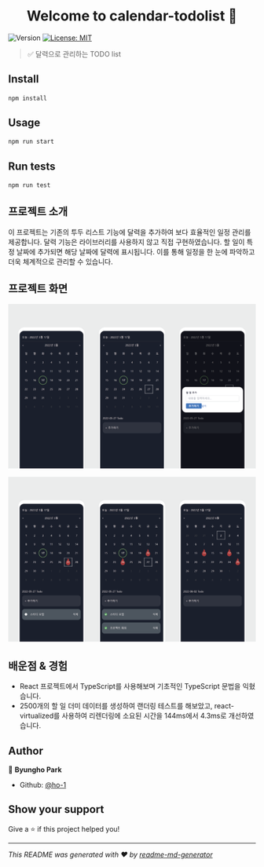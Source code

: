 <h1 align="center">Welcome to calendar-todolist 👋</h1>
<p>
  <img alt="Version" src="https://img.shields.io/badge/version-0.1.0-blue.svg?cacheSeconds=2592000" />
  <a href="#" target="_blank">
    <img alt="License: MIT" src="https://img.shields.io/badge/License-MIT-yellow.svg" />
  </a>
</p>

> ✅ 달력으로 관리하는 TODO list

## Install

```sh
npm install
```

## Usage

```sh
npm run start
```

## Run tests

```sh
npm run test
```

## 프로젝트 소개

이 프로젝트는 기존의 투두 리스트 기능에 달력을 추가하여 보다 효율적인 일정 관리를 제공합니다. 
달력 기능은 라이브러리를 사용하지 않고 직접 구현하였습니다. 할 일이 특정 날짜에 추가되면 해당 
날짜에 달력에 표시됩니다. 이를 통해 일정을 한 눈에 파악하고 더욱 체계적으로 관리할 수 있습니다.

## 프로젝트 화면

![달력투두_화면1.png](public/달력투두_화면1.png)

![달력투두_화면2.png](public/달력투두_화면2.png)

## 배운점 & 경험

- React 프로젝트에서 TypeScript를 사용해보며 기초적인 TypeScript 문법을 익혔습니다.
- 2500개의 할 일 더미 데이터를 생성하여 랜더링 테스트를 해보았고, react-virtualized를 사용하여 리렌더링에 소요된 시간을 144ms에서 4.3ms로 개선하였습니다.

## Author

👤 **Byungho Park**

* Github: [@ho-1](https://github.com/ho-1)

## Show your support

Give a ⭐️ if this project helped you!

***
_This README was generated with ❤️ by [readme-md-generator](https://github.com/kefranabg/readme-md-generator)_